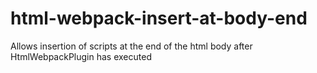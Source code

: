 # html-webpack-insert-at-body-end
Allows insertion of scripts at the end of the html body after HtmlWebpackPlugin has executed
